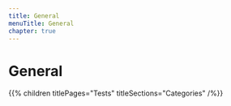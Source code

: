 ```yaml
---
title: General
menuTitle: General
chapter: true
---
```


# General

{{% children titlePages="Tests" titleSections="Categories" /%}}
